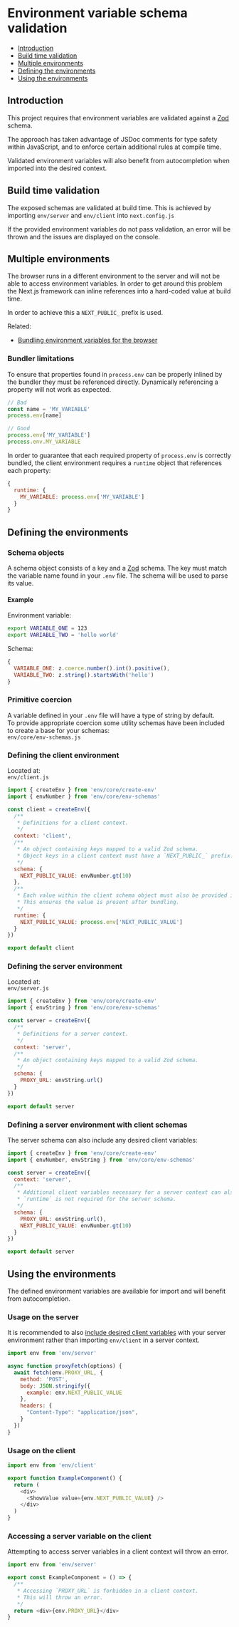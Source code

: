 # Environment variable schema validation

- [Introduction](#introduction)
- [Build time validation](#build-time-validation)
- [Multiple environments](#multiple-environments)
- [Defining the environments](#defining-the-environments)
- [Using the environments](#using-the-environments)

## Introduction

This project requires that environment variables are validated against a [Zod](https://zod.dev/) schema.

The approach has taken advantage of JSDoc comments for type safety within JavaScript, and to enforce certain additional rules at compile time.

Validated environment variables will also benefit from autocompletion when imported into the desired context.

## Build time validation

The exposed schemas are validated at build time. This is achieved by importing `env/server` and `env/client` into `next.config.js`

If the provided environment variables do not pass validation, an error will be thrown and the issues are displayed on the console.

## Multiple environments

The browser runs in a different environment to the server and will not be able to access environment variables. In order to get around this problem the Next.js framework can inline references into a hard-coded value at build time.

In order to achieve this a `NEXT_PUBLIC_` prefix is used.

Related:

- [Bundling environment variables for the browser](https://nextjs.org/docs/pages/building-your-application/configuring/environment-variables#bundling-environment-variables-for-the-browser)

### Bundler limitations

To ensure that properties found in `process.env` can be properly inlined by the bundler they must be referenced directly. Dynamically referencing a property will not work as expected.

```js
// Bad
const name = 'MY_VARIABLE'
process.env[name]

// Good
process.env['MY_VARIABLE']
process.env.MY_VARIABLE
```

In order to guarantee that each required property of `process.env` is correctly bundled, the client environment requires a `runtime` object that references each property:

```js
{
  runtime: {
    MY_VARIABLE: process.env['MY_VARIABLE']
  }
}
```

## Defining the environments

### Schema objects

A schema object consists of a key and a [Zod](https://zod.dev) schema. The key must match the variable name found in your `.env` file. The schema will be used to parse its value.

#### Example

Environment variable:

```bash
export VARIABLE_ONE = 123
export VARIABLE_TWO = 'hello world'
```

Schema:

```js
{
  VARIABLE_ONE: z.coerce.number().int().positive(),
  VARIABLE_TWO: z.string().startsWith('hello')
}
```

### Primitive coercion

A variable defined in your `.env` file will have a type of string by default.  
To provide appropriate coercion some utility schemas have been included to create a base for your schemas:  
`env/core/env-schemas.js`

### Defining the client environment

Located at:  
`env/client.js`

```js
import { createEnv } from 'env/core/create-env'
import { envNumber } from 'env/core/env-schemas'

const client = createEnv({
  /**
   * Definitions for a client context.
   */
  context: 'client',
  /**
   * An object containing keys mapped to a valid Zod schema.
   * Object keys in a client context must have a `NEXT_PUBLIC_` prefix.
   */
  schema: {
    NEXT_PUBLIC_VALUE: envNumber.gt(10)
  },
  /**
   * Each value within the client schema object must also be provided in the runtime object.
   * This ensures the value is present after bundling.
   */
  runtime: {
    NEXT_PUBLIC_VALUE: process.env['NEXT_PUBLIC_VALUE']
  }
})

export default client
```

### Defining the server environment

Located at:  
`env/server.js`

```js
import { createEnv } from 'env/core/create-env'
import { envString } from 'env/core/env-schemas'

const server = createEnv({
  /**
   * Definitions for a server context.
   */
  context: 'server',
  /**
   * An object containing keys mapped to a valid Zod schema.
   */
  schema: {
    PROXY_URL: envString.url()
  }
})

export default server
```

### Defining a server environment with client schemas

The server schema can also include any desired client variables:

```js
import { createEnv } from 'env/core/create-env'
import { envNumber, envString } from 'env/core/env-schemas'

const server = createEnv({
  context: 'server',
  /**
   * Additional client variables necessary for a server context can also be included here.
   * `runtime` is not required for the server schema.
   */
  schema: {
    PROXY_URL: envString.url(),
    NEXT_PUBLIC_VALUE: envNumber.gt(10)
  }
})

export default server
```

## Using the environments

The defined environment variables are available for import and will benefit from autocompletion.

### Usage on the server

It is recommended to also [include desired client variables](#defining-a-server-environment-with-client-schemas) with your server environment rather than importing `env/client` in a server context.

```js
import env from 'env/server'

async function proxyFetch(options) {
  await fetch(env.PROXY_URL, {
    method: 'POST',
    body: JSON.stringify({
      example: env.NEXT_PUBLIC_VALUE
    },
    headers: {
      "Content-Type": "application/json",
    }
  })
}
```

### Usage on the client

```js
import env from 'env/client'

export function ExampleComponent() {
  return (
    <div>
      <ShowValue value={env.NEXT_PUBLIC_VALUE} />
    </div>
  )
}
```

### Accessing a server variable on the client

Attempting to access server variables in a client context will throw an error.

```js
import env from 'env/server'

export const ExampleComponent = () => {
  /**
   * Accessing `PROXY_URL` is forbidden in a client context.
   * This will throw an error.
   */
  return <div>{env.PROXY_URL}</div>
}
```
